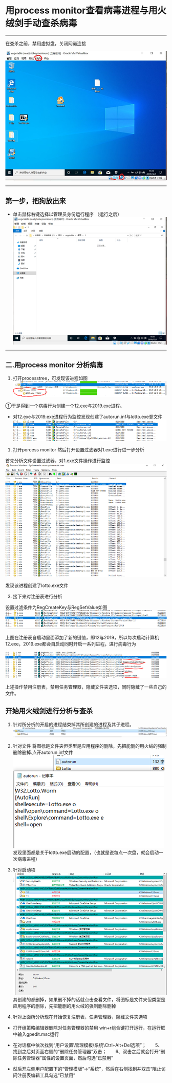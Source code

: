 # 用process monitor查看病毒进程与用火绒剑手动查杀病毒
---

 在查杀之前，禁用虚拟盘，关闭网诺连接

![禁用](/img/1.jpg)

---

## 第一步，把狗放出来

 * 单击鼠标右键选择以管理员身份运行程序
  （运行之后）
  ![dog](/img/2.PNG)

---
  ## 二.用process monitor 分析病毒
 1. 打开processtree，可发现该进程如图
  ![pro](/img/cprocess.PNG)
 
  ①于是得到一个病毒行为创建一个12.exe与2019.exe进程。
   * 对12.exe与2019.exe进程行为监控发现创建了autorun.inf与lotto.exe登文件
  ![pro](/img/cautorun.PNG)
  
 
  1. 打开porcess monitor 然后打开设置过滤器对1.exe进行进一步分析
  
  首先分析文件设置过滤器，对1.exe文件操作进行监控
  ![doc](/img/docmuexe2.PNG)
  
  发现该进程创建了lotto.exe文件

 3. 接下来对注册表进行分析
 
 设置过滤条件为RegCreateKey与RegSetValue如图
 ![r](/img/run.PNG)
  
   上图在注册表自启动里面添加了新的键值，即12与2019，所以每次启动计算机12.exe，2019.exe都会自启动同时开启一系列进程，进行病毒行为
 
 ![r](/img/someoprea.PNG)

 上述操作禁用注册表，禁用任务管理器，隐藏文件夹选项，同时隐藏了一些自己的文件。

  

  ## 开始用火绒剑进行分析与查杀
   1. 针对所分析的开启的进程结束掉其所创建的进程及其子进程。
   ![ru](/img/k12.PNG)
   
   2. 针对文件
     将图标是文件夹但类型是应用程序的删除，先把能删的用火绒的强制删除删掉.点开autorun.inf文件
     ![auto](/img/autorun.PNG)
     发现里面都是关于lotto.exe启动的配置，（也就是说每点一次盘，就会启动一次病毒进程）
   3. 针对启动项
   ![pop](/img/run12.PNG)
   其创建的都删掉，如果删不掉的话就点击查看文件，将图标是文件夹但类型是应用程序的删除，先把能删的用火绒的强制删除删掉


   4. 针对上面所分析现在开始恢复注册表，任务管理器，隐藏文件夹选项
   
   *  打开组策略编辑器删除对任务管理器的禁用
  win+r组合键打开运行，在运行框中输入gpedit.msc运行
  
  * 在对话框中依次找到“用户设置\管理模板\系统\Ctrl+Alt+Del选项”；　　5、找到之后对页面右侧的“删除任务管理器”双击；　　6、双击之后就会打开“删除任务管理器”属性的设置页面，然后勾选“已禁用”
  * 然后开左侧用户配置下的“管理模版”→“系统”，然后在右侧找到并双击“阻止访问注册表编辑工具勾选“已禁用”
   

  


  


 
  
